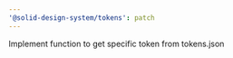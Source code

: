 ```yaml
---
'@solid-design-system/tokens': patch
---
```


Implement function to get specific token from tokens.json
